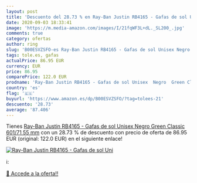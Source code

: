 ```yaml
---
layout: post
title: 'Descuento del 28.73 % en Ray-Ban Justin RB4165 - Gafas de sol Uni'
date: 2020-09-03 18:33:41
image: 'https://m.media-amazon.com/images/I/21fqWF3L+dL._SL200_.jpg'
comments: true
category: ofertas
author: ring
slug: 'B00ESVZSFO-es Ray-Ban Justin RB4165 - Gafas de sol Unisex Negro Green...'
tags: tole.es, gafas
actualPrice: 86.95 EUR
currency: EUR
price: 86.95
comparePrice: 122.0 EUR
prodname: 'Ray-Ban Justin RB4165 - Gafas de sol Unisex  Negro  Green Classic 601/71   55 mm'
country: 'es'
flag: '🇪🇸'
buyurl: 'https://www.amazon.es/dp/B00ESVZSFO/?tag=tolees-21'
descuento: '28.73'
average: '87.406'
---
```


Tienes [Ray-Ban Justin RB4165 - Gafas de sol Unisex  Negro  Green Classic 601/71   55 mm](https://www.amazon.es/dp/B00ESVZSFO/?tag=tolees-21) con un 28.73 % de descuento con precio de oferta de 86.95 EUR (original: 122.0 EUR) en el siguiente enlace!

[![Ray-Ban Justin RB4165 - Gafas de sol Uni](https://m.media-amazon.com/images/I/21fqWF3L+dL._SL200_.jpg)](https://www.amazon.es/dp/B00ESVZSFO/?tag=tolees-21)

ℹ️:


[🛒 Accede a la oferta!!](https://www.amazon.es/dp/B00ESVZSFO/?tag=tolees-21)
